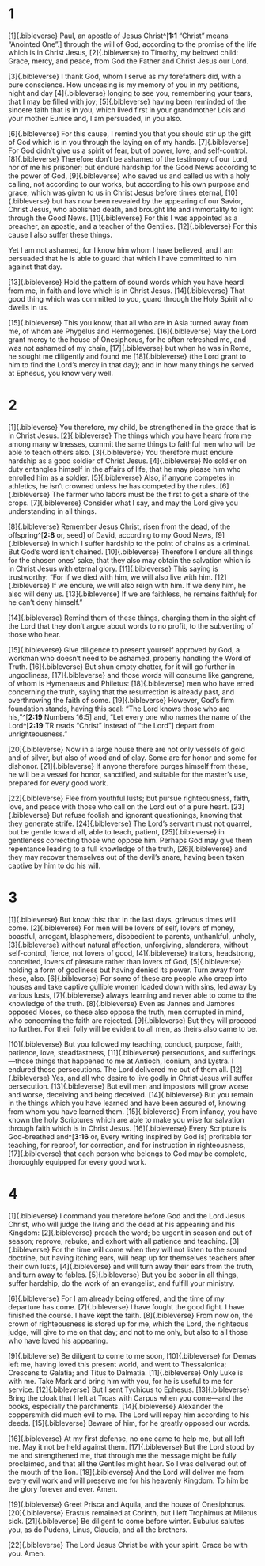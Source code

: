 # 1 
[1]{.bibleverse} Paul, an apostle of Jesus Christ^[**1:1** “Christ” means “Anointed One”.] through the will of God, according to the promise of the life which is in Christ Jesus, [2]{.bibleverse} to Timothy, my beloved child: Grace, mercy, and peace, from God the Father and Christ Jesus our Lord. 

[3]{.bibleverse} I thank God, whom I serve as my forefathers did, with a pure conscience. How unceasing is my memory of you in my petitions, night and day [4]{.bibleverse} longing to see you, remembering your tears, that I may be filled with joy; [5]{.bibleverse} having been reminded of the sincere faith that is in you, which lived first in your grandmother Lois and your mother Eunice and, I am persuaded, in you also. 

[6]{.bibleverse} For this cause, I remind you that you should stir up the gift of God which is in you through the laying on of my hands. [7]{.bibleverse} For God didn’t give us a spirit of fear, but of power, love, and self-control. [8]{.bibleverse} Therefore don’t be ashamed of the testimony of our Lord, nor of me his prisoner; but endure hardship for the Good News according to the power of God, [9]{.bibleverse} who saved us and called us with a holy calling, not according to our works, but according to his own purpose and grace, which was given to us in Christ Jesus before times eternal, [10]{.bibleverse} but has now been revealed by the appearing of our Savior, Christ Jesus, who abolished death, and brought life and immortality to light through the Good News. [11]{.bibleverse} For this I was appointed as a preacher, an apostle, and a teacher of the Gentiles. [12]{.bibleverse} For this cause I also suffer these things. 

Yet I am not ashamed, for I know him whom I have believed, and I am persuaded that he is able to guard that which I have committed to him against that day. 

[13]{.bibleverse} Hold the pattern of sound words which you have heard from me, in faith and love which is in Christ Jesus. [14]{.bibleverse} That good thing which was committed to you, guard through the Holy Spirit who dwells in us. 

[15]{.bibleverse} This you know, that all who are in Asia turned away from me, of whom are Phygelus and Hermogenes. [16]{.bibleverse} May the Lord grant mercy to the house of Onesiphorus, for he often refreshed me, and was not ashamed of my chain, [17]{.bibleverse} but when he was in Rome, he sought me diligently and found me [18]{.bibleverse} (the Lord grant to him to find the Lord’s mercy in that day); and in how many things he served at Ephesus, you know very well. 

# 2 
[1]{.bibleverse} You therefore, my child, be strengthened in the grace that is in Christ Jesus. [2]{.bibleverse} The things which you have heard from me among many witnesses, commit the same things to faithful men who will be able to teach others also. [3]{.bibleverse} You therefore must endure hardship as a good soldier of Christ Jesus. [4]{.bibleverse} No soldier on duty entangles himself in the affairs of life, that he may please him who enrolled him as a soldier. [5]{.bibleverse} Also, if anyone competes in athletics, he isn’t crowned unless he has competed by the rules. [6]{.bibleverse} The farmer who labors must be the first to get a share of the crops. [7]{.bibleverse} Consider what I say, and may the Lord give you understanding in all things. 

[8]{.bibleverse} Remember Jesus Christ, risen from the dead, of the offspring^[**2:8** or, seed] of David, according to my Good News, [9]{.bibleverse} in which I suffer hardship to the point of chains as a criminal. But God’s word isn’t chained. [10]{.bibleverse} Therefore I endure all things for the chosen ones’ sake, that they also may obtain the salvation which is in Christ Jesus with eternal glory. [11]{.bibleverse} This saying is trustworthy: “For if we died with him, we will also live with him. [12]{.bibleverse} If we endure, we will also reign with him. If we deny him, he also will deny us. [13]{.bibleverse} If we are faithless, he remains faithful; for he can’t deny himself.” 

[14]{.bibleverse} Remind them of these things, charging them in the sight of the Lord that they don’t argue about words to no profit, to the subverting of those who hear. 

[15]{.bibleverse} Give diligence to present yourself approved by God, a workman who doesn’t need to be ashamed, properly handling the Word of Truth. [16]{.bibleverse} But shun empty chatter, for it will go further in ungodliness, [17]{.bibleverse} and those words will consume like gangrene, of whom is Hymenaeus and Philetus: [18]{.bibleverse} men who have erred concerning the truth, saying that the resurrection is already past, and overthrowing the faith of some. [19]{.bibleverse} However, God’s firm foundation stands, having this seal: “The Lord knows those who are his,”^[**2:19** Numbers 16:5] and, “Let every one who names the name of the Lord^[**2:19** TR reads “Christ” instead of “the Lord”] depart from unrighteousness.” 

[20]{.bibleverse} Now in a large house there are not only vessels of gold and of silver, but also of wood and of clay. Some are for honor and some for dishonor. [21]{.bibleverse} If anyone therefore purges himself from these, he will be a vessel for honor, sanctified, and suitable for the master’s use, prepared for every good work. 

[22]{.bibleverse} Flee from youthful lusts; but pursue righteousness, faith, love, and peace with those who call on the Lord out of a pure heart. [23]{.bibleverse} But refuse foolish and ignorant questionings, knowing that they generate strife. [24]{.bibleverse} The Lord’s servant must not quarrel, but be gentle toward all, able to teach, patient, [25]{.bibleverse} in gentleness correcting those who oppose him. Perhaps God may give them repentance leading to a full knowledge of the truth, [26]{.bibleverse} and they may recover themselves out of the devil’s snare, having been taken captive by him to do his will. 

# 3 
[1]{.bibleverse} But know this: that in the last days, grievous times will come. [2]{.bibleverse} For men will be lovers of self, lovers of money, boastful, arrogant, blasphemers, disobedient to parents, unthankful, unholy, [3]{.bibleverse} without natural affection, unforgiving, slanderers, without self-control, fierce, not lovers of good, [4]{.bibleverse} traitors, headstrong, conceited, lovers of pleasure rather than lovers of God, [5]{.bibleverse} holding a form of godliness but having denied its power. Turn away from these, also. [6]{.bibleverse} For some of these are people who creep into houses and take captive gullible women loaded down with sins, led away by various lusts, [7]{.bibleverse} always learning and never able to come to the knowledge of the truth. [8]{.bibleverse} Even as Jannes and Jambres opposed Moses, so these also oppose the truth, men corrupted in mind, who concerning the faith are rejected. [9]{.bibleverse} But they will proceed no further. For their folly will be evident to all men, as theirs also came to be. 

[10]{.bibleverse} But you followed my teaching, conduct, purpose, faith, patience, love, steadfastness, [11]{.bibleverse} persecutions, and sufferings—those things that happened to me at Antioch, Iconium, and Lystra. I endured those persecutions. The Lord delivered me out of them all. [12]{.bibleverse} Yes, and all who desire to live godly in Christ Jesus will suffer persecution. [13]{.bibleverse} But evil men and impostors will grow worse and worse, deceiving and being deceived. [14]{.bibleverse} But you remain in the things which you have learned and have been assured of, knowing from whom you have learned them. [15]{.bibleverse} From infancy, you have known the holy Scriptures which are able to make you wise for salvation through faith which is in Christ Jesus. [16]{.bibleverse} Every Scripture is God-breathed and^[**3:16** or, Every writing inspired by God is] profitable for teaching, for reproof, for correction, and for instruction in righteousness, [17]{.bibleverse} that each person who belongs to God may be complete, thoroughly equipped for every good work.

# 4 
[1]{.bibleverse} I command you therefore before God and the Lord Jesus Christ, who will judge the living and the dead at his appearing and his Kingdom: [2]{.bibleverse} preach the word; be urgent in season and out of season; reprove, rebuke, and exhort with all patience and teaching. [3]{.bibleverse} For the time will come when they will not listen to the sound doctrine, but having itching ears, will heap up for themselves teachers after their own lusts, [4]{.bibleverse} and will turn away their ears from the truth, and turn away to fables. [5]{.bibleverse} But you be sober in all things, suffer hardship, do the work of an evangelist, and fulfill your ministry. 

[6]{.bibleverse} For I am already being offered, and the time of my departure has come. [7]{.bibleverse} I have fought the good fight. I have finished the course. I have kept the faith. [8]{.bibleverse} From now on, the crown of righteousness is stored up for me, which the Lord, the righteous judge, will give to me on that day; and not to me only, but also to all those who have loved his appearing. 

[9]{.bibleverse} Be diligent to come to me soon, [10]{.bibleverse} for Demas left me, having loved this present world, and went to Thessalonica; Crescens to Galatia; and Titus to Dalmatia. [11]{.bibleverse} Only Luke is with me. Take Mark and bring him with you, for he is useful to me for service. [12]{.bibleverse} But I sent Tychicus to Ephesus. [13]{.bibleverse} Bring the cloak that I left at Troas with Carpus when you come—and the books, especially the parchments. [14]{.bibleverse} Alexander the coppersmith did much evil to me. The Lord will repay him according to his deeds. [15]{.bibleverse} Beware of him, for he greatly opposed our words. 

[16]{.bibleverse} At my first defense, no one came to help me, but all left me. May it not be held against them. [17]{.bibleverse} But the Lord stood by me and strengthened me, that through me the message might be fully proclaimed, and that all the Gentiles might hear. So I was delivered out of the mouth of the lion. [18]{.bibleverse} And the Lord will deliver me from every evil work and will preserve me for his heavenly Kingdom. To him be the glory forever and ever. Amen. 

[19]{.bibleverse} Greet Prisca and Aquila, and the house of Onesiphorus. [20]{.bibleverse} Erastus remained at Corinth, but I left Trophimus at Miletus sick. [21]{.bibleverse} Be diligent to come before winter. Eubulus salutes you, as do Pudens, Linus, Claudia, and all the brothers. 

[22]{.bibleverse} The Lord Jesus Christ be with your spirit. Grace be with you. Amen. 